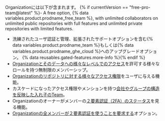 Organizationには以下が含まれます。
{% if currentVersion == "free-pro-team@latest" %}- A free option, {% data variables.product.prodname_free_team %}, with unlimited collaborators on unlimited public repositories with full features and unlimited private repositories with limited features.
- 洗練されたユーザ認証と管理、拡張されたサポートオプションを含む{% data variables.product.prodname_team %}もしくは{% data variables.product.prodname_ghe_cloud %}へのアップグレードオプション。 {% data reusables.gated-features.more-info %}{% endif %}
- [Organizationとそのデータへの様々なレベルでのアクセス](/articles/permission-levels-for-an-organization)を許可する様々なロールを持つ無制限のメンバーシップ。
- [Organizationのリポジトリに対する様々なアクセス権限](/articles/repository-permission-levels-for-an-organization)をユーザに与える機能。
- カスケードになったアクセス権限やメンションを持つ[会社やグループの構造を反映した入れ子のTeam](/articles/about-teams)。
- Organizationのオーナーがメンバーの[２要素認証（2FA）のステータス](/articles/about-two-factor-authentication)を見る機能。
- [Organizationの全メンバーが２要素認証を使うことを要求する](/articles/requiring-two-factor-authentication-in-your-organization)オプション。
